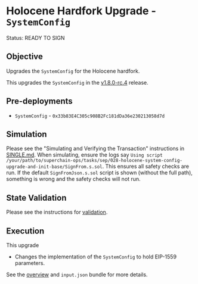 # Holocene Hardfork Upgrade - `SystemConfig`

Status: READY TO SIGN

## Objective

Upgrades the `SystemConfig` for the Holocene hardfork.

This upgrades the `SystemConfig` in the
[v1.8.0-rc.4](https://github.com/ethereum-optimism/optimism/tree/v1.8.0-rc.4) release.

## Pre-deployments

- `SystemConfig` - `0x33b83E4C305c908B2Fc181dDa36e230213058d7d`

## Simulation

Please see the "Simulating and Verifying the Transaction" instructions in [SINGLE.md](../../../SINGLE.md).
When simulating, ensure the logs say `Using script /your/path/to/superchain-ops/tasks/sep/028-holocene-system-config-upgrade-and-init-base/SignFrom.s.sol`.
This ensures all safety checks are run. If the default `SignFromJson.s.sol` script is shown (without the full path), something is wrong and the safety checks will not run.

## State Validation

Please see the instructions for [validation](./VALIDATION.md).

## Execution

This upgrade
* Changes the implementation of the `SystemConfig` to hold EIP-1559 parameters.

See the [overview](./OVERVIEW.md) and `input.json` bundle for more details.
